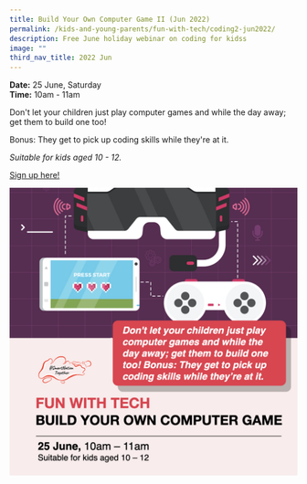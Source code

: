 ```yaml
---
title: Build Your Own Computer Game II (Jun 2022)
permalink: /kids-and-young-parents/fun-with-tech/coding2-jun2022/
description: Free June holiday webinar on coding for kidss
image: ""
third_nav_title: 2022 Jun
---
```

**Date:** 25 June, Saturday
<br> **Time:** 10am - 11am

Don't let your children just play computer games and while the day away; get them to build one too! 

Bonus: They get to pick up coding skills while they're at it.  

*Suitable for kids aged 10 - 12.*

[Sign up here!](https://go.gov.sg/kids-introtocoding-june22)

![Free June holiday webinar on coding for kids](/images/jun22-kids-gaming-10-12.jpeg)